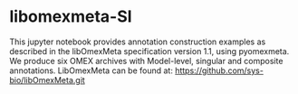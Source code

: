 # libomexmeta-SI

This jupyter notebook provides annotation construction examples as described in the libOmexMeta specification version 1.1, using pyomexmeta. We produce six OMEX archives with Model-level, singular and composite annotations. 
LibOmexMeta can be found at: https://github.com/sys-bio/libOmexMeta.git 


